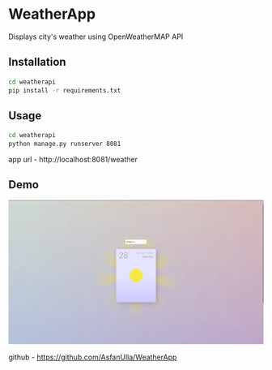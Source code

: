 # WeatherApp
Displays city's weather using OpenWeatherMAP API

## Installation

```bash
cd weatherapi
pip install -r requirements.txt
```
## Usage

```bash
cd weatherapi
python manage.py runserver 8081
```
app url - http://localhost:8081/weather

## Demo

![](showCase.gif)

github - https://github.com/AsfanUlla/WeatherApp
